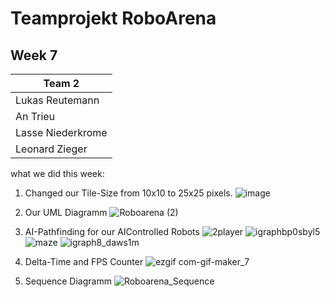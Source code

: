 
# Teamprojekt RoboArena
## Week 7

| Team 2 |
| ----------------- |
| Lukas Reutemann   | 
| An Trieu          | 
| Lasse Niederkrome |
| Leonard Zieger    |


what we did this week:

1. Changed our Tile-Size from 10x10 to 25x25 pixels.
![image](https://user-images.githubusercontent.com/72664329/178989409-e085ecc1-bdc8-4649-8e80-e1fdda294d34.png)

2. Our UML Diagramm
![Roboarena (2)](https://user-images.githubusercontent.com/72664329/178992969-1b71a3bd-c59d-441f-9f07-5e5ada070899.svg)
 
3. AI-Pathfinding for our AIControlled Robots
![2player](https://user-images.githubusercontent.com/72664329/178823922-b1893f55-a244-45b9-828a-575a6b1f659b.png)
![igraphbp0sbyl5](https://user-images.githubusercontent.com/72664329/178822579-9c9e48ef-3835-4a7d-8d85-82f624686958.png)
![maze](https://user-images.githubusercontent.com/72664329/178823436-14f7079a-fec7-4c29-9e9a-832d3b349267.png)
![igraph8_daws1m](https://user-images.githubusercontent.com/72664329/178823461-92a2d163-62d3-47dc-a8e4-cc9dc0df9ca9.png)

4. Delta-Time and FPS Counter
![ezgif com-gif-maker_7](https://user-images.githubusercontent.com/72664329/178991653-e35ac8c8-59a7-4237-b4e6-b8cc41ef8deb.gif)

5. Sequence Diagramm
![Roboarena_Sequence](https://user-images.githubusercontent.com/72664329/178989934-6e75117d-6ddc-4445-8059-2c24ddbdb1cd.svg)
